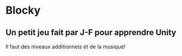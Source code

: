 # Blocky
## Un petit jeu fait par J-F pour apprendre Unity

Il faut des niveaux additionnels et de la musique!